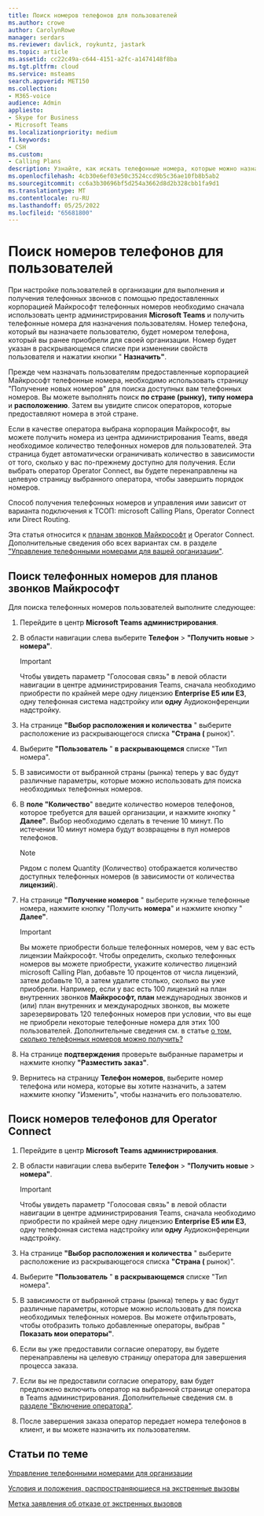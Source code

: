 ```yaml
---
title: Поиск номеров телефонов для пользователей
ms.author: crowe
author: CarolynRowe
manager: serdars
ms.reviewer: davlick, roykuntz, jastark
ms.topic: article
ms.assetid: cc22c49a-c644-4151-a2fc-a1474148f8ba
ms.tgt.pltfrm: cloud
ms.service: msteams
search.appverid: MET150
ms.collection:
- M365-voice
audience: Admin
appliesto:
- Skype for Business
- Microsoft Teams
ms.localizationpriority: medium
f1.keywords:
- CSH
ms.custom:
- Calling Plans
description: Узнайте, как искать телефонные номера, которые можно назначить пользователям, по стране или региону и городу, а также указать необходимое количество номеров.
ms.openlocfilehash: 4cb30e6ef03e50c3524ccd9b5c36ae10fb8b5ab2
ms.sourcegitcommit: cc6a3b30696bf5d254a3662d8d2b328cbb1fa9d1
ms.translationtype: MT
ms.contentlocale: ru-RU
ms.lasthandoff: 05/25/2022
ms.locfileid: "65681800"
---
```

# <a name="search-for-telephone-numbers-for-users"></a>Поиск номеров телефонов для пользователей

При настройке пользователей в организации для выполнения и получения телефонных звонков с помощью предоставленных корпорацией Майкрософт телефонных номеров необходимо сначала использовать центр администрирования **Microsoft Teams** и получить телефонные номера для назначения пользователям. Номер телефона, который вы назначаете пользователю, будет номером телефона, который вы ранее приобрели для своей организации. Номер будет указан в раскрывающемся списке при изменении свойств пользователя и нажатии кнопки " **Назначить"**.
  
Прежде чем назначать пользователям предоставленные корпорацией Майкрософт телефонные номера, необходимо использовать страницу  "Получение новых номеров" для поиска доступных вам телефонных номеров. Вы можете выполнять поиск **по стране (рынку),** **типу номера** и **расположению**. Затем вы увидите список операторов, которые предоставляют номера в этой стране.

Если в качестве оператора выбрана корпорация Майкрософт, вы можете получить номера из центра администрирования Teams, введя необходимое количество телефонных номеров для пользователей. Эта страница будет автоматически ограничивать количество в зависимости от того, сколько у вас по-прежнему доступно для получения. Если выбрать оператор Operator Connect, вы будете перенаправлены на целевую страницу выбранного оператора, чтобы завершить порядок номеров.

Способ получения телефонных номеров и управления ими зависит от варианта подключения к ТСОП: microsoft Calling Plans, Operator Connect или Direct Routing.

Эта статья относится к [планам звонков Майкрософт](#search-for-telephone-numbers-for-microsoft-calling-plans) [и](#search-for-telephone-numbers-for-operator-connect) Operator Connect. Дополнительные сведения обо всех вариантах см. в разделе ["Управление телефонными номерами для вашей организации"](/microsoftteams/manage-phone-numbers-landing-page).

## <a name="search-for-telephone-numbers-for-microsoft-calling-plans"></a>Поиск телефонных номеров для планов звонков Майкрософт

Для поиска телефонных номеров пользователей выполните следующее:
  
1. Перейдите в центр **Microsoft Teams администрирования**.

2. В области навигации слева выберите **Телефон** >  **"Получить новые** > **номера"**.
  
    > [!IMPORTANT]
    > Чтобы увидеть параметр "Голосовая связь" в левой области навигации в центре администрирования Teams, сначала необходимо приобрести по крайней мере одну лицензию **Enterprise E5 или E3**, одну телефонная система  надстройку или **одну** Аудиоконференции надстройку.  

3. На странице **"Выбор расположения и количества** " выберите расположение из раскрывающегося списка **"Страна (** рынок)".

4. Выберите **"Пользователь** " **в раскрывающемся** списке "Тип номера".

5. В зависимости от выбранной страны (рынка) теперь у вас будут различные параметры, которые можно использовать для поиска необходимых телефонных номеров.  

6. В **поле "Количество**" введите количество номеров телефонов, которое требуется для вашей организации, и нажмите кнопку " **Далее"**. Выбор необходимо сделать в течение 10 минут. По истечении 10 минут номера будут возвращены в пул номеров телефонов.

    > [!NOTE]
    > Рядом с полем Quantity (Количество) отображается количество доступных телефонных номеров (в зависимости от количества **лицензий**).
  
7. На странице **"Получение номеров** " выберите нужные телефонные номера, нажмите кнопку "Получить **номера**" и нажмите кнопку " **Далее"**.

    > [!IMPORTANT]
    > Вы можете приобрести больше телефонных номеров, чем у вас есть лицензии Майкрософт. Чтобы определить, сколько телефонных номеров вы можете приобрести, укажите количество лицензий microsoft Calling Plan, добавьте 10 процентов от числа лицензий, затем добавьте 10, а затем удалите столько, сколько вы уже приобрели. Например, если у вас есть 100 лицензий на план внутренних звонков **Майкрософт, план** международных звонков и (или) план внутренних и международных звонков, вы можете зарезервировать 120 телефонных номеров при условии, что вы еще не приобрели некоторые телефонные номера для этих 100 пользователей. Дополнительные сведения см. в статье [о том, сколько телефонных номеров можно получить?](./how-many-phone-numbers-can-you-get.md)

8. На странице **подтверждения** проверьте выбранные параметры и нажмите кнопку **"Разместить заказ"**.

9. Вернитесь на страницу **Телефон номеров**, выберите номер телефона или номера, которые вы хотите назначить, а затем нажмите кнопку "Изменить", чтобы назначить его пользователю.

## <a name="search-for-telephone-numbers-for-operator-connect"></a>Поиск номеров телефонов для Operator Connect

1. Перейдите в центр **Microsoft Teams администрирования**.

2. В области навигации слева выберите **Телефон** >  **"Получить новые** > **номера"**.
  
    > [!IMPORTANT]
    > Чтобы увидеть параметр "Голосовая связь" в левой области навигации в центре администрирования Teams, сначала необходимо приобрести по крайней мере одну лицензию **Enterprise E5 или E3**, одну телефонная система  надстройку или **одну** Аудиоконференции надстройку.  

3. На странице **"Выбор расположения и количества** " выберите расположение из раскрывающегося списка **"Страна (** рынок)".

4. Выберите **"Пользователь** " **в раскрывающемся** списке "Тип номера".

5. В зависимости от выбранной страны (рынка) теперь у вас будут различные параметры, которые можно использовать для поиска необходимых телефонных номеров. Вы можете отфильтровать, чтобы отобразить только добавленные операторы, выбрав " **Показать мои операторы"**.

6. Если вы уже предоставили согласие оператору, вы будете перенаправлены на целевую страницу оператора для завершения процесса заказа.

7. Если вы не предоставили согласие оператору, вам будет предложено включить оператор на выбранной странице оператора в Teams администрирования. Дополнительные сведения см. в [разделе "Включение оператора"](operator-connect-configure.md#enable-an-operator).

8. После завершения заказа оператор передает номера телефонов в клиент, и вы можете назначить их пользователям.  

## <a name="related-topics"></a>Статьи по теме

[Управление телефонными номерами для организации](manage-phone-numbers-landing-page.md)

[Условия и положения, распространяющиеся на экстренные вызовы](./emergency-calling-terms-and-conditions.md)

[Метка заявления об отказе от экстренных вызовов](https://github.com/MicrosoftDocs/OfficeDocs-SkypeForBusiness/blob/live/Teams/downloads/emergency-calling/emergency-calling-label-(en-us)-(v.1.0).zip?raw=true)

